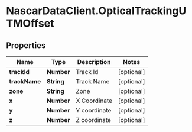# NascarDataClient.OpticalTrackingUTMOffset

## Properties
Name | Type | Description | Notes
------------ | ------------- | ------------- | -------------
**trackId** | **Number** | Track Id | [optional] 
**trackName** | **String** | Track Name | [optional] 
**zone** | **String** | Zone | [optional] 
**x** | **Number** | X Coordinate | [optional] 
**y** | **Number** | Y coordinate | [optional] 
**z** | **Number** | Z coordinate | [optional] 
